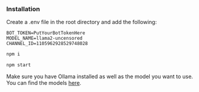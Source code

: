 ### Installation

Create a .env file in the root directory and add the following:

```
BOT_TOKEN=PutYourBotTokenHere
MODEL_NAME=llama2-uncensored
CHANNEL_ID=1105962928529748028
```

```sh
npm i
```

```sh
npm start
```

Make sure you have Ollama installed as well as the model you want to use. You can find the models [here](https://ollama.ai/library).

